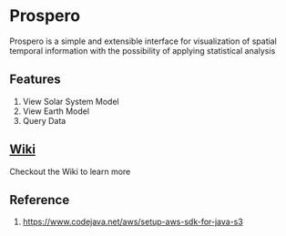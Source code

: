 # Prospero
Prospero is a simple and extensible interface for visualization of spatial temporal information with the possibility of applying statistical analysis

## Features

1. View Solar System Model
1. View Earth Model
1. Query Data

## [Wiki](https://github.com/meritoki/prospero/wiki)
Checkout the Wiki to learn more

## Reference
1. https://www.codejava.net/aws/setup-aws-sdk-for-java-s3 